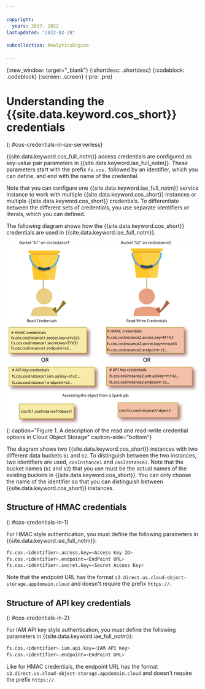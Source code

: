 ```yaml
---

copyright:
  years: 2017, 2022
lastupdated: "2022-02-28"

subcollection: AnalyticsEngine

---
```



{:new_window: target="_blank"}
{:shortdesc: .shortdesc}
{:codeblock: .codeblock}
{:screen: .screen}
{:pre: .pre}

# Understanding the {{site.data.keyword.cos_short}} credentials
{: #cos-credentials-in-iae-serverless}

{{site.data.keyword.cos_full_notm}} access credentials are configured as key-value pair parameters in {{site.data.keyword.iae_full_notm}}.
These parameters start with the prefix `fs.cos.` followed by an identifier, which you can define, and end with the name of the credential.

Note that you can configure one {{site.data.keyword.iae_full_notm}} service instance to work with multiple {{site.data.keyword.cos_short}} instances or multiple {{site.data.keyword.cos_short}} credentials. To differentiate between the different sets of credentials, you use separate identifiers or literals, which you can defined.

The following diagram shows how the {{site.data.keyword.cos_short}} credentials are used in {{site.data.keyword.iae_full_notm}}.

![Authentication to {{site.data.keyword.cos_short}} resources from {{site.data.keyword.iae_full_notm}}](images/cos-credentials-in-iae.svg){: caption="Figure 1. A description of the read and read-write credential options in Cloud Object Storage" caption-side="bottom"}

The diagram shows two {{site.data.keyword.cos_short}} instances with two different data buckets `b1` and `b2`. To distinguish between the two instances, two identifiers are used, `cosInstance1` and `cosInstance2`. Note that the bucket names (`b1` and `b2`) that you use must be the actual names of the existing buckets in {{site.data.keyword.cos_short}}. You can only choose the name of the identifier so that you can distinguish between {{site.data.keyword.cos_short}} instances.

## Structure of HMAC credentials
{: #cos-credentials-in-1}

For HMAC style authentication, you must define the following parameters in {{site.data.keyword.iae_full_notm}}:
```bash
fs.cos.<identifier>.access.key=<Access Key ID>
fs.cos.<identifier>.endpoint=<EndPoint URL>
fs.cos.<identifier>.secret.key=<Secret Access Key>
```

Note that the endpoint URL has the format `s3.direct.us.cloud-object-storage.appdomain.cloud` and doesn't require the prefix `https://`.

## Structure of API key credentials
{: #cos-credentials-in-2}

For IAM API key style authentication, you must define the following parameters in {{site.data.keyword.iae_full_notm}}:
```bash
fs.cos.<identifier>.iam.api.key=<IAM API Key>
fs.cos.<identifier>.endpoint=<EndPoint URL>
```

Like for HMAC credentials, the endpoint URL has the format `s3.direct.us.cloud-object-storage.appdomain.cloud` and doesn't require the prefix `https://`.
